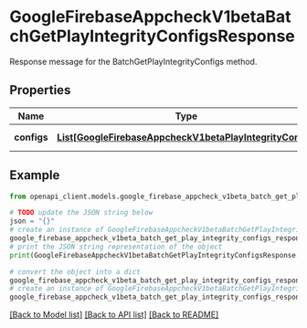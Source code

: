 # GoogleFirebaseAppcheckV1betaBatchGetPlayIntegrityConfigsResponse

Response message for the BatchGetPlayIntegrityConfigs method.

## Properties

Name | Type | Description | Notes
------------ | ------------- | ------------- | -------------
**configs** | [**List[GoogleFirebaseAppcheckV1betaPlayIntegrityConfig]**](GoogleFirebaseAppcheckV1betaPlayIntegrityConfig.md) | PlayIntegrityConfigs retrieved. | [optional] 

## Example

```python
from openapi_client.models.google_firebase_appcheck_v1beta_batch_get_play_integrity_configs_response import GoogleFirebaseAppcheckV1betaBatchGetPlayIntegrityConfigsResponse

# TODO update the JSON string below
json = "{}"
# create an instance of GoogleFirebaseAppcheckV1betaBatchGetPlayIntegrityConfigsResponse from a JSON string
google_firebase_appcheck_v1beta_batch_get_play_integrity_configs_response_instance = GoogleFirebaseAppcheckV1betaBatchGetPlayIntegrityConfigsResponse.from_json(json)
# print the JSON string representation of the object
print(GoogleFirebaseAppcheckV1betaBatchGetPlayIntegrityConfigsResponse.to_json())

# convert the object into a dict
google_firebase_appcheck_v1beta_batch_get_play_integrity_configs_response_dict = google_firebase_appcheck_v1beta_batch_get_play_integrity_configs_response_instance.to_dict()
# create an instance of GoogleFirebaseAppcheckV1betaBatchGetPlayIntegrityConfigsResponse from a dict
google_firebase_appcheck_v1beta_batch_get_play_integrity_configs_response_from_dict = GoogleFirebaseAppcheckV1betaBatchGetPlayIntegrityConfigsResponse.from_dict(google_firebase_appcheck_v1beta_batch_get_play_integrity_configs_response_dict)
```
[[Back to Model list]](../README.md#documentation-for-models) [[Back to API list]](../README.md#documentation-for-api-endpoints) [[Back to README]](../README.md)


